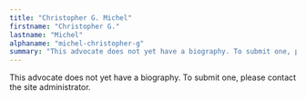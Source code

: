 ```yaml
---
title: "Christopher G. Michel"
firstname: "Christopher G."
lastname: "Michel"
alphaname: "michel-christopher-g"
summary: "This advocate does not yet have a biography. To submit one, please contact the site administrator."
---
```

This advocate does not yet have a biography. To submit one, please contact the site administrator.

